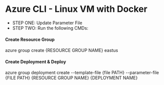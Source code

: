 # Azure CLI - Linux VM with Docker

- STEP ONE: Update Parameter File
- STEP TWO: Run the following CMDs:

#### Create Resource Group
azure group create {RESOURCE GROUP NAME} eastus

#### Create Deployment & Deploy
azure group deployment create --template-file {file PATH} --parameter-file {FILE PATH} {RESOURCE GROUP NAME} {DEPLOYMENT NAME}